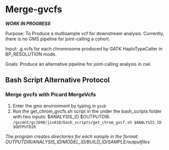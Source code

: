 # Merge-gvcfs

***WORK IN PROGRESS***

Purpose: To Produce a mutlisample vcf for downstream analysis. Currently, there is no GMS pipeline for joint-calling a cohort.

Input: .g.vcfs for each chromosome produced by GATK HaploTypeCaller in BP_RESOLUTION mode.

Goals: Produce an alternative pipeline for joint-calling analysis in cwl. 


## Bash Script Alternative Protocol
### Merge gvcfs with Picard MergeVcfs
1. Enter the gms environment by typing in ```gsub```
2. Run the get_chrom_gvcfs.sh script in the under the bash_scripts folder with two inputs: $ANALYSIS_ID $OUTPUTDIR. ```/gscmnt/gc2698/jin810/bash_scripts/get_chrom_gvcf.sh $ANALYSIS_ID $OUTPUTDIR```

*The program creates directories for each sample in the format: OUTPUTDIR/ANALYSIS_ID/MODEL_ID/BUILD_ID/SAMPLE/outputfiles*
